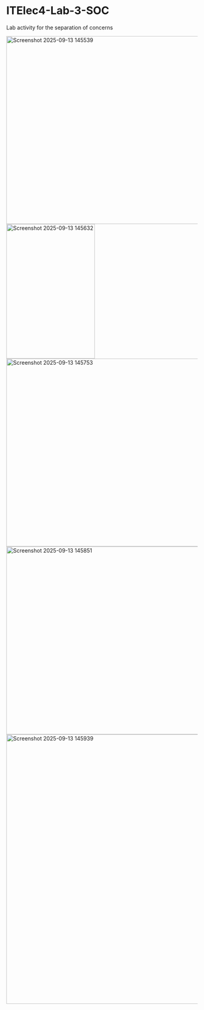 # ITElec4-Lab-3-SOC
Lab activity for the separation of concerns

<img width="933" height="493" alt="Screenshot 2025-09-13 145539" src="https://github.com/user-attachments/assets/b25cbd48-1978-4e4d-84c7-75b07a095e1d" />
<img width="233" height="353" alt="Screenshot 2025-09-13 145632" src="https://github.com/user-attachments/assets/7df1e1b2-1825-4162-9b41-90eeedceed9d" />
<img width="933" height="493" alt="Screenshot 2025-09-13 145753" src="https://github.com/user-attachments/assets/e7daeb23-d1f5-423f-a376-a68bcd9308a0" />
<img width="933" height="493" alt="Screenshot 2025-09-13 145851" src="https://github.com/user-attachments/assets/09f5f073-f96b-41e8-8ac2-e99e17915161" />
<img width="623" height="707" alt="Screenshot 2025-09-13 145939" src="https://github.com/user-attachments/assets/1bce1887-be04-4f2d-9cce-93cd10a21e3c" />


